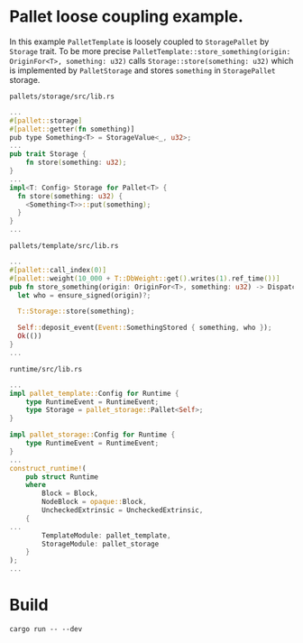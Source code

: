 # Pallet loose coupling example.

In this example `PalletTemplate` is loosely coupled to `StoragePallet` by `Storage` trait. To be more precise `PalletTemplate::store_something(origin: OriginFor<T>, something: u32)` calls `Storage::store(something: u32)` which is implemented by `PalletStorage` and stores `something` in `StoragePallet` storage.



`pallets/storage/src/lib.rs`

```rust
...
#[pallet::storage]
#[pallet::getter(fn something)]
pub type Something<T> = StorageValue<_, u32>;
...
pub trait Storage {
	fn store(something: u32);
}
...
impl<T: Config> Storage for Pallet<T> {
  fn store(something: u32) {
    <Something<T>>::put(something);
  }
}
...
```

`pallets/template/src/lib.rs`
```rust
...
#[pallet::call_index(0)]
#[pallet::weight(10_000 + T::DbWeight::get().writes(1).ref_time())]
pub fn store_something(origin: OriginFor<T>, something: u32) -> DispatchResult {
  let who = ensure_signed(origin)?;

  T::Storage::store(something);

  Self::deposit_event(Event::SomethingStored { something, who });
  Ok(())
}
...
```
`runtime/src/lib.rs`
```rust
...
impl pallet_template::Config for Runtime {
	type RuntimeEvent = RuntimeEvent;
	type Storage = pallet_storage::Pallet<Self>;
}

impl pallet_storage::Config for Runtime {
	type RuntimeEvent = RuntimeEvent;
}
...
construct_runtime!(
	pub struct Runtime
	where
		Block = Block,
		NodeBlock = opaque::Block,
		UncheckedExtrinsic = UncheckedExtrinsic,
	{
...
		TemplateModule: pallet_template,
		StorageModule: pallet_storage
	}
);
...


```









# Build
`cargo run -- --dev`
